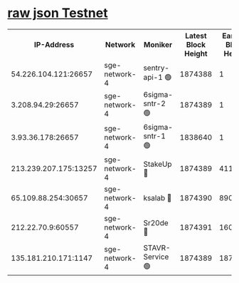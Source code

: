 
[raw json Testnet](https://rpc-check.sget.stavr.tech/sget/rpc-sget-result.json)
=


<table><tr><th>IP-Address</th><th>Network</th><th>Moniker</th><th>Latest Block Height</th><th>Earliest Block Height</th><th>Catching Up</th><th>Tx Index</th><th>Voting Power</th><th>Scan Time</th></tr><tr><td>54.226.104.121:26657</td><td>sge-network-4</td><td>sentry-api-1 🟢</td><td>1874388</td><td>1</td><td>False</td><td>on</td><td>0</td><td>2024-03-05T22:19:45.473087576UTC</td></tr><tr><td>3.208.94.29:26657</td><td>sge-network-4</td><td>6sigma-sntr-2 🟢</td><td>1874389</td><td>1</td><td>False</td><td>on</td><td>0</td><td>2024-03-05T22:19:54.691232393UTC</td></tr><tr><td>3.93.36.178:26657</td><td>sge-network-4</td><td>6sigma-sntr-1 🟢</td><td>1838640</td><td>1</td><td>False</td><td>on</td><td>0</td><td>2024-03-05T22:19:57.444918190UTC</td></tr><tr><td>213.239.207.175:13257</td><td>sge-network-4</td><td>StakeUp 🔴</td><td>1874389</td><td>411001</td><td>False</td><td>off</td><td>100</td><td>2024-03-05T22:19:53.799893171UTC</td></tr><tr><td>65.109.88.254:30657</td><td>sge-network-4</td><td>ksalab 🔴</td><td>1874390</td><td>890001</td><td>False</td><td>off</td><td>2737</td><td>2024-03-05T22:19:59.776700909UTC</td></tr><tr><td>212.22.70.9:60557</td><td>sge-network-4</td><td>Sr20de 🔴</td><td>1874391</td><td>1608978</td><td>False</td><td>on</td><td>104</td><td>2024-03-05T22:20:02.279887808UTC</td></tr><tr><td>135.181.210.171:1147</td><td>sge-network-4</td><td>STAVR-Service 🟢</td><td>1874389</td><td>1871001</td><td>False</td><td>on</td><td>0</td><td>2024-03-05T22:19:54.110779582UTC</td></tr></table>
